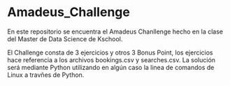 # Amadeus_Challenge

En este repositorio se encuentra el Amadeus Chanllenge hecho en la clase del Master de Data Science de Kschool.

El Challenge consta de 3 ejercicios y otros 3 Bonus Point, los ejercicios hace referencia a los archivos bookings.csv y searches.csv. La solución será mediante Python utilizando en algún caso la linea de comandos de Linux a travñes de Python.
